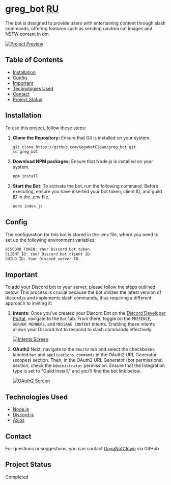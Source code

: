 # greg_bot [RU](README_RU.md)

The bot is designed to provide users with entertaining content through slash commands, offering features such as
sending random cat images and NSFW content in dm.

[![Project Preview](https://i.postimg.cc/wB3GS5Gy/image.png)](https://postimg.cc/67JcZZwt)

## Table of Contents

- [Installation](#installation)
- [Config](#config)
- [Important](#important)
- [Technologies Used](#technologies-used)
- [Contact](#contact)
- [Project Status](#project-status)

## Installation

To use this project, follow these steps:

1. **Clone the Repository:**
   Ensure that Git is installed on your system.
   ```bash
   git clone https://github.com/GogaNotClown/greg_bot.git
   cd greg_bot
   ```

2. **Download NPM packages:**
   Ensure that Node.js is installed on your system.
   ```bash
   npm install
   ```

3. **Start the Bot:**
   To activate the bot, run the following command. Before executing, ensure you have inserted your bot token, client ID,
   and guild ID in the .env file.
   ```bash
   node index.js
   ```

## Config

The configuration for this bot is stored in the .env file, where you need to set up the following environment variables:

```bash
DISCORD_TOKEN: Your Discord bot token.
CLIENT_ID: Your Discord bot client ID.
GUILD_ID: Your Discord server ID.
```

## Important

To add your Discord bot to your server, please follow the steps outlined below. This process is crucial because the bot
utilizes the latest version of discord.js and implements slash commands, thus requiring a different approach to inviting
it:

1. **Intents:**
   Once you've created your Discord Bot on the [Discord Developer Portal](https://discord.com/developers/applications),
   navigate to the `Bot` tab. From there, toggle on the `PRESENCE`, `SERVER MEMBERS`, and `MESSAGE CONTENT` intents.
   Enabling these intents allows your Discord bot to respond to slash commands effectively.

   [![Intents Screen](https://i.postimg.cc/jjz7qm9G/image.png)](https://postimg.cc/2qS62cCw)

2. **OAuth2**
   Next, navigate to the `OAuth2` tab and select the checkboxes labeled `bot` and `applications.commands` in the OAuth2
   URL Generator (scopes) section. Then, in the OAuth2 URL Generator (bot permissions) section, check
   the `Administrator` permission. Ensure that the Integration type is set to "Guild Install," and you'll find the bot
   link below.

   [![OAuth2 Screen](https://i.postimg.cc/ZY1v3TS1/image.png)](https://postimg.cc/Z0xqzz0c)

## Technologies Used

- [Node.js](https://nodejs.org/en)
- [Discord.js](https://discord.js.org/)
- [Axios](https://axios-http.com/)

## Contact

For questions or suggestions, you can contact [GogaNotClown](https://github.com/GogaNotClown/) via GitHub

## Project Status

Completed
